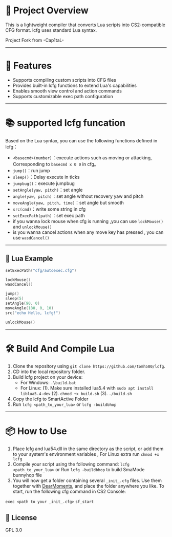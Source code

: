 # 🎯 Project Overview

This is a lightweight compiler that converts Lua scripts into CS2-compatible CFG format.
lcfg uses standard Lua syntax.

Project Fork from -Cap1taL-


---

# 🚀 Features
* Supports compiling custom scripts into CFG files
* Provides built-in lcfg functions to extend Lua's capabilities
* Enables smooth view control and action commands
* Supports customizable exec path configuration

---



# 📚 supported lcfg funcation

Based on the Lua syntax, you can use the following functions defined in lcfg：

* `<basecmd>(number)`：execute actions such as moving or attacking,  Corresponding to `basecmd x 0 0` in cfg。
* `jump()`：run jump
* `sleep()`：Delay execute in ticks
* `jumpbug()`：execute jumpbug
* `setAngle(yaw, pitch)`：set angle
* `angle(yaw, pitch)`：set angle without recovery yaw and pitch
* `moveAngle(yaw, pitch, time)`：set angle but smooth
* `src(cmd)`：write some string in cfg
* `setExecPath(path)`：set exec path
* if you wanna lock mouse when cfg is running ,you can use `lockMouse()` and `unlockMouse()`
* is you wanna cancel actions when any move key has pressed , you can use `wasdCancel()`

---

## 📄 Lua Example

```lua
setExecPath("cfg/autoexec.cfg")

lockMouse()
wasdCancel()

jump()
sleep(5)
setAngle(90, 0)
moveAngle(180, 0, 10)
src("echo Hello, lcfg!")

unlockMouse()
```

---

# 🛠️ Build And Compile Lua


1. Clone the repository using `git clone https://github.com/tomh500/lcfg`. 
2. CD into the local repository folder.
3. Build lcfg project on your device:
    - For Windows: `.\build.bat`
    - For Linux: 
      (1). Make sure installed lua5.4 with `sudo apt install liblua5.4-dev`
      (2). `chmod +x build.sh`
      (3). `./build.sh`
4. Copy the lcfg to SmartActive Folder
5. Run ```lcfg <path_to_your_lua>``` or ```lcfg -buildbhop```

---

# 📦 How to Use

1. Place lcfg and lua54.dll in the same directory as the script, or add them to your system's environment variables , For Linux extra run ```chmod +x lcfg```
2. Compile your script using the following command: ```lcfg <path_to_your_lua>``` or Run ```lcfg -buildbhop``` to build SmaMode bunnyhop file
3. You will now get a folder containing several ```_init_.cfg``` files. Use them together with <a href="https://github.com/tomh500/MoClient">DearMoments</a>, and place the folder anywhere you like. To start, run the following cfg command in CS2 Console:

```exec <path to your _init_.cfg>```
```sf_start```

## 📜 License

GPL 3.0

